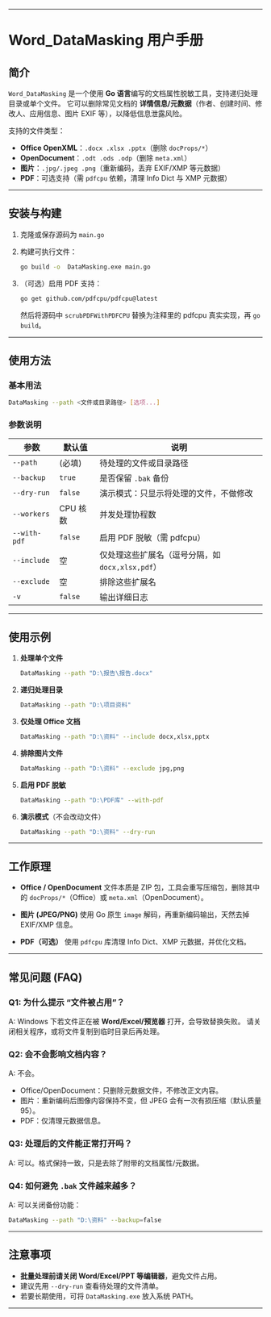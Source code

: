 

---

# Word_DataMasking 用户手册

## 简介

`Word_DataMasking` 是一个使用 **Go 语言**编写的文档属性脱敏工具，支持递归处理目录或单个文件。
它可以删除常见文档的 **详情信息/元数据**（作者、创建时间、修改人、应用信息、图片 EXIF 等），以降低信息泄露风险。

支持的文件类型：

* **Office OpenXML**：`.docx .xlsx .pptx`（删除 `docProps/*`）
* **OpenDocument**：`.odt .ods .odp`（删除 `meta.xml`）
* **图片**：`.jpg/.jpeg .png`（重新编码，丢弃 EXIF/XMP 等元数据）
* **PDF**：可选支持（需 `pdfcpu` 依赖，清理 Info Dict 与 XMP 元数据）

---

## 安装与构建

1. 克隆或保存源码为 `main.go`

2. 构建可执行文件：

   ```bash
   go build -o  DataMasking.exe main.go
   ```

3. （可选）启用 PDF 支持：

   ```bash
   go get github.com/pdfcpu/pdfcpu@latest
   ```

   然后将源码中 `scrubPDFWithPDFCPU` 替换为注释里的 pdfcpu 真实实现，再 `go build`。

---

## 使用方法

### 基本用法

```bash
DataMasking --path <文件或目录路径> [选项...]
```

### 参数说明

| 参数           | 默认值     | 说明                               |
| ------------ | ------- | -------------------------------- |
| `--path`     | (必填)    | 待处理的文件或目录路径                      |
| `--backup`   | `true`  | 是否保留 `.bak` 备份                   |
| `--dry-run`  | `false` | 演示模式：只显示将处理的文件，不做修改              |
| `--workers`  | CPU 核数  | 并发处理协程数                          |
| `--with-pdf` | `false` | 启用 PDF 脱敏（需 pdfcpu）              |
| `--include`  | 空       | 仅处理这些扩展名（逗号分隔，如 `docx,xlsx,pdf`） |
| `--exclude`  | 空       | 排除这些扩展名                          |
| `-v`         | `false` | 输出详细日志                           |

---

## 使用示例

1. **处理单个文件**

   ```bash
   DataMasking --path "D:\报告\报告.docx"
   ```

2. **递归处理目录**

   ```bash
   DataMasking --path "D:\项目资料"
   ```

3. **仅处理 Office 文档**

   ```bash
   DataMasking --path "D:\资料" --include docx,xlsx,pptx
   ```

4. **排除图片文件**

   ```bash
   DataMasking --path "D:\资料" --exclude jpg,png
   ```

5. **启用 PDF 脱敏**

   ```bash
   DataMasking --path "D:\PDF库" --with-pdf
   ```

6. **演示模式**（不会改动文件）

   ```bash
   DataMasking --path "D:\资料" --dry-run
   ```

---

## 工作原理

* **Office / OpenDocument**
  文件本质是 ZIP 包，工具会重写压缩包，删除其中的 `docProps/*`（Office）或 `meta.xml`（OpenDocument）。

* **图片 (JPEG/PNG)**
  使用 Go 原生 `image` 解码，再重新编码输出，天然去掉 EXIF/XMP 信息。

* **PDF（可选）**
  使用 `pdfcpu` 库清理 Info Dict、XMP 元数据，并优化文档。

---

## 常见问题 (FAQ)

### Q1: 为什么提示 “文件被占用”？

A: Windows 下若文件正在被 **Word/Excel/预览器** 打开，会导致替换失败。
请关闭相关程序，或将文件复制到临时目录后再处理。

### Q2: 会不会影响文档内容？

A: 不会。

* Office/OpenDocument：只删除元数据文件，不修改正文内容。
* 图片：重新编码后图像内容保持不变，但 JPEG 会有一次有损压缩（默认质量 95）。
* PDF：仅清理元数据信息。

### Q3: 处理后的文件能正常打开吗？

A: 可以。格式保持一致，只是去除了附带的文档属性/元数据。

### Q4: 如何避免 `.bak` 文件越来越多？

A: 可以关闭备份功能：

```bash
DataMasking --path "D:\资料" --backup=false
```

---

## 注意事项

* **批量处理前请关闭 Word/Excel/PPT 等编辑器**，避免文件占用。
* 建议先用 `--dry-run` 查看待处理的文件清单。
* 若要长期使用，可将 `DataMasking.exe` 放入系统 PATH。

---

